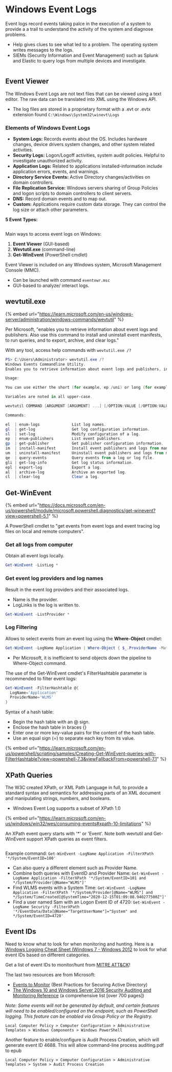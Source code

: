 # Windows Event Logs

Event logs record events taking palce in the execution of a system to provide a a trail to understand the activity of the system and diagnose problems.

* Help gives clues to see what led to a problem. The operating system writes messages to the logs.
* SIEMs (Security Information and Event Management) such as Splunk and Elastic to query logs from multiple devices and investigate.

<figure><img src="https://assets.tryhackme.com/additional/win-event-logs/siem.png" alt=""><figcaption></figcaption></figure>

## Event Viewer

The Windows Event Logs are not text files that can be viewed using a text editor. The raw data can be translated into XML using the Windows API.

* The log files are stored in a proprietary format with a .evt or .evtx extension found `C:\Windows\System32\winevt\Logs`

### Elements of Windows Event Logs &#x20;

* **System Logs:** Records events about the OS. Includes hardware changes, device drivers system changes, and other system related activities.&#x20;
* **Security Logs:** Logon/Logoff activities, system audit policies. Helpful to investigate unauthorized activity.
* **Application Logs:** Related to applications installed-information include application errors, events, and warnings.
* **Directory Service Events:** Active Directory changes/activities on domain controllers.
* **File Replication Service:** Windows servers sharing of Group Policies and logon scripts to domain controllers to client servers.
* **DNS:** Record domain events and to map out.&#x20;
* **Custom:** Applications require custom data storage. They can control the log size or attach other parameters.

**5 Event Types:**&#x20;

<figure><img src="https://assets.tryhackme.com/additional/win-event-logs/five-event-types.png" alt=""><figcaption></figcaption></figure>

&#x20;Main ways to access event logs on Windows:

1. **Event Viewer** (GUI-based)
2. **Wevtutil.exe** (command-line)
3. **Get-WinEvent** (PowerShell cmdlet)

Event Viewer is included on any Windows system, Microsoft Management Console (MMC).

* Can be launched with command `eventvwr.msc`
* GUI-based to analyze/ interact logs.

## wevtutil.exe

{% embed url="https://learn.microsoft.com/en-us/windows-server/administration/windows-commands/wevtutil" %}

Per Microsoft, "enables you to retrieve information about event logs and publishers. Also use this command to install and uninstall event manifests, to run queries, and to export, archive, and clear logs."

With any tool, access help commands with `wevtutil.exe /?`

```powershell
PS> C:\Users\Administrator> wevtutil.exe /?
Windows Events Commandline Utility.
Enables you to retrieve information about event logs and publishers, install and uninstall event manifests, run queries, and export, archive and clear logs.

Usage:

You can use either the short (for example, ep /uni) or long (for example, enum-publishers /unicode) version of the command and option names. Commands, options and option values are not case-sensitive.

Variables are noted in all upper-case.

wevtutil COMMAND [ARGUMENT [ARGUMENT] ...] [/OPTION:VALUE [/OPTION:VALUE] ...]

Commands:

el  | enum-logs              List log names.
gl  | get-log                Get log configuration information.
sl  | set-log                Modify configuration of a log.
ep  | enum-publishers        List event publishers.
gp  | get-publisher          Get publisher configuration information.
im  | install-manifest       Install event publishers and logs from manifest.
um  | uninstall-manifest     Uninstall event publishers and logs from manifest.
qe  | query-events           Query events from a log or log file.
gli | get-log-info           Get log status information.
epl | export-log             Export a log.
al  | archive-log            Archive an exported log.
cl  | clear-log              Clear a log.
```

## Get-WinEvent

{% embed url="https://docs.microsoft.com/en-us/powershell/module/microsoft.powershell.diagnostics/get-winevent?view=powershell-5.1" %}

A PowerShell cmdlet to "get events from event logs and event tracing log files on local and remote computers".

### Get all logs from computer

Obtain all event logs locally.

```powershell
Get-WinEvent -ListLog *
```

### Get event log providers and log names

Result in the event log providers and their associated logs.

* Name is the provider.
* LogLinks is the log is written to.

```powershell
Get-WinEvent -ListProvider *
```

### Log Filtering

Allows to select events from an event log using the **Where-Object** cmdlet:

```powershell
Get-WinEvent -LogName Application | Where-Object { $_.ProviderName -Match 'WLMS' }
```

* Per Microsoft, it is inefficient to send objects down the pipeline to Where-Object command.

The use of the Get-WinEvent cmdlet's FilterHashtable parameter is recommended to filter event logs:

```powershell
Get-WinEvent -FilterHashtable @{
  LogName='Application' 
  ProviderName='WLMS' 
}
```

Syntax of a hash table:

* Begin the hash table with an @ sign.
* Enclose the hash table in braces {}
* Enter one or more key-value pairs for the content of the hash table.
* Use an equal sign (=) to separate each key from its value.

{% embed url="https://learn.microsoft.com/en-us/powershell/scripting/samples/Creating-Get-WinEvent-queries-with-FilterHashtable?view=powershell-7.3&viewFallbackFrom=powershell-7.1" %}

## XPath Queries

The W3C created XPath, or XML Path Language in full, to provide a standard syntax and semantics for addressing parts of an XML document and manipulating strings, numbers, and booleans.

* Windows Event  Log supports a subset of XPath 1.0

{% embed url="https://learn.microsoft.com/en-us/windows/win32/wes/consuming-events#xpath-10-limitations" %}

An XPath event query starts with '\*' or 'Event'. Note both wevtutil and Get-WinEvent support XPath queries as event filters.

<figure><img src="https://assets.tryhackme.com/additional/win-event-logs/xpath-3c.png" alt=""><figcaption></figcaption></figure>

Example command: `Get-WinEvent -LogName Application -FilterXPath '*/System/EventID=100'`

* Can also query a different element such as Provider Name.
* Combine both queries with EventID and Provider Name: `Get-WinEvent -LogName Application -FilterXPath '*/System/EventID=101 and */System/Provider[@Name="WLMS"]'`
* Find WLMS events with a System Time: `Get-WinEvent -LogName Application -FilterXPath '*/System/Provider[@Name="WLMS"] and */System/TimeCreated[@SystemTime="2020-12-15T01:09:08.940277500Z"]'`
* Find a user named Sam with an Logon Event ID of 4720: `Get-WinEvent -LogName Security -FilterXPath '*/EventData/Data[@Name="TargetUserName"]="System" and */System/EventID=4720'`

## Event IDs

Need to know what to look for when monitoring and hunting. Here is a [Windows Logging Cheat Sheet (Windows 7 - Windows 2012](https://static1.squarespace.com/static/552092d5e4b0661088167e5c/t/580595db9f745688bc7477f6/1476761074992/Windows+Logging+Cheat+Sheet\_ver\_Oct\_2016.pdf) to look for what event IDs based on different categories.

Get a list of event IDs to monitor/hunt from [MITRE ATT\&CK](https://attack.mitre.org/)!

The last two resources are from Microsoft:

* [Events to Monitor](https://docs.microsoft.com/en-us/windows-server/identity/ad-ds/plan/appendix-l--events-to-monitor) (Best Practices for Securing Active Directory)
* [The Windows 10 and Windows Server 2016 Security Auditing and Monitoring Reference](https://www.microsoft.com/en-us/download/confirmation.aspx?id=52630) (a comprehensive list \[over 700 pages])

_Note: Some events will not be generated by default, and certain features will need to be enabled/configured on the endpoint, such as PowerShell logging. This feature can be enabled via Group Policy or the Registry._

`Local Computer Policy > Computer Configuration > Administrative Templates > Windows Components > Windows PowerShell`

Another feature to enable/configure is Audit Process Creation, which will generate event ID 4688. This will allow command-line process auditing.pdf to epub

`Local Computer Policy > Computer Configuration > Administrative Templates > System > Audit Process Creation`
